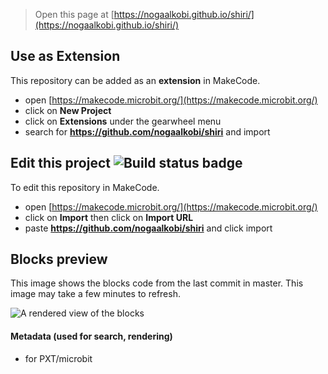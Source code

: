 
> Open this page at [https://nogaalkobi.github.io/shiri/](https://nogaalkobi.github.io/shiri/)

## Use as Extension

This repository can be added as an **extension** in MakeCode.

* open [https://makecode.microbit.org/](https://makecode.microbit.org/)
* click on **New Project**
* click on **Extensions** under the gearwheel menu
* search for **https://github.com/nogaalkobi/shiri** and import

## Edit this project ![Build status badge](https://github.com/nogaalkobi/shiri/workflows/MakeCode/badge.svg)

To edit this repository in MakeCode.

* open [https://makecode.microbit.org/](https://makecode.microbit.org/)
* click on **Import** then click on **Import URL**
* paste **https://github.com/nogaalkobi/shiri** and click import

## Blocks preview

This image shows the blocks code from the last commit in master.
This image may take a few minutes to refresh.

![A rendered view of the blocks](https://github.com/nogaalkobi/shiri/raw/master/.github/makecode/blocks.png)

#### Metadata (used for search, rendering)

* for PXT/microbit
<script src="https://makecode.com/gh-pages-embed.js"></script><script>makeCodeRender("{{ site.makecode.home_url }}", "{{ site.github.owner_name }}/{{ site.github.repository_name }}");</script>
